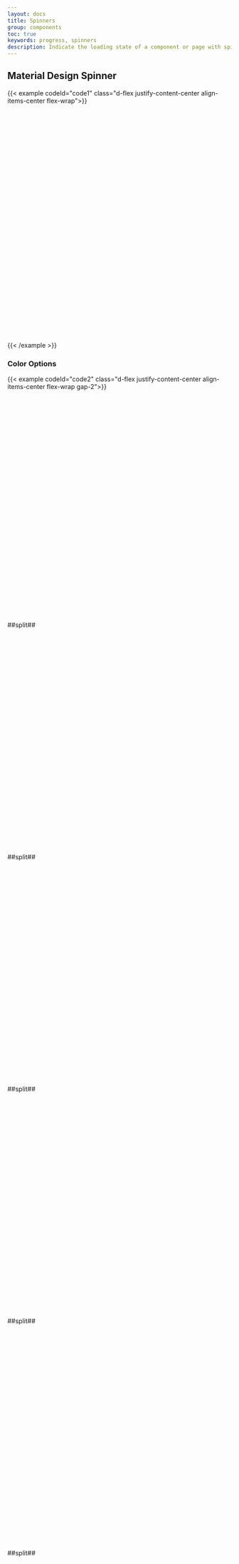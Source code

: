 ```yaml
---
layout: docs
title: Spinners
group: components
toc: true
keywords: progress, spinners
description: Indicate the loading state of a component or page with spinners.
---
```


## Material Design Spinner

{{< example codeId="code1" class="d-flex justify-content-center align-items-center flex-wrap">}}

<div class="spinner-material text-primary">
  <svg viewBox="25 25 50 50">
    <circle cx="50" cy="50" r="20" fill="none" />
  </svg>
</div>

{{< /example >}}

### Color Options
{{< example codeId="code2" class="d-flex justify-content-center align-items-center flex-wrap gap-2">}}

<div class="spinner-material text-primary">
  <svg viewBox="25 25 50 50">
    <circle cx="50" cy="50" r="20" fill="none" />
  </svg>
</div>
##split##
<div class="spinner-material text-secondary">
  <svg viewBox="25 25 50 50">
    <circle cx="50" cy="50" r="20" fill="none" />
  </svg>
</div>
##split##
<div class="spinner-material text-tertiary">
  <svg viewBox="25 25 50 50">
    <circle cx="50" cy="50" r="20" fill="none" />
  </svg>
</div>
##split##
<div class="spinner-material text-success">
  <svg viewBox="25 25 50 50">
    <circle cx="50" cy="50" r="20" fill="none" />
  </svg>
</div>
##split##
<div class="spinner-material text-info">
  <svg viewBox="25 25 50 50">
    <circle cx="50" cy="50" r="20" fill="none" />
  </svg>
</div>
##split##
<div class="spinner-material text-warning">
  <svg viewBox="25 25 50 50">
    <circle cx="50" cy="50" r="20" fill="none" />
  </svg>
</div>
##split##
<div class="spinner-material text-danger">
  <svg viewBox="25 25 50 50">
    <circle cx="50" cy="50" r="20" fill="none" />
  </svg>
</div>
##split##
<div class="spinner-material text-light">
  <svg viewBox="25 25 50 50">
    <circle cx="50" cy="50" r="20" fill="none" />
  </svg>
</div>
##split##
<div class="spinner-material text-dark">
  <svg viewBox="25 25 50 50">
    <circle cx="50" cy="50" r="20" fill="none" />
  </svg>
</div>

{{< /example >}}

### Rainbow Spinner 

{{< example codeId="code3" class="d-flex justify-content-center align-items-center flex-wrap">}}

<div class="spinner-material spinner-rainbow">
  <svg viewBox="25 25 50 50">
    <circle cx="50" cy="50" r="20" fill="none" />
  </svg>
</div>

{{< /example >}}

### Small 
{{< example codeId="code4" class="d-flex justify-content-center align-items-center flex-wrap">}}

<div class="spinner-material spinner-material-sm text-primary">
  <svg viewBox="25 25 50 50">
    <circle cx="50" cy="50" r="20" fill="none" />
  </svg>
</div>

{{< /example >}}

## Bootstrap Spinner
{{< example codeId="code5" class="d-flex justify-content-center align-items-center flex-wrap">}}

<div class="spinner-border text-primary"></div>

{{< /example >}}

### Color options
{{< example codeId="code6" class="d-flex justify-content-center align-items-center flex-wrap gap-2">}}

<div class="spinner-border text-primary"></div>
##split##
<div class="spinner-border text-secondary"></div>
##split##
<div class="spinner-border text-tertiary"></div>
##split##
<div class="spinner-border text-success"></div>
##split##
<div class="spinner-border text-info"></div>
##split##
<div class="spinner-border text-warning"></div>
##split##
<div class="spinner-border text-danger"></div>
##split##
<div class="spinner-border text-light"></div>
##split##
<div class="spinner-border text-dark"></div>

{{< /example >}}

## Bootstrap Spinner Grow
{{< example codeId="code7" class="d-flex justify-content-center align-items-center flex-wrap">}}

<div class="spinner-grow text-primary"></div>

{{< /example >}}

### Color options
{{< example codeId="code8" class="d-flex justify-content-center align-items-center flex-wrap gap-2">}}

<div class="spinner-grow text-primary"></div>
##split##
<div class="spinner-grow text-secondary"></div>
##split##
<div class="spinner-grow text-tertiary"></div>
##split##
<div class="spinner-grow text-success"></div>
##split##
<div class="spinner-grow text-info"></div>
##split##
<div class="spinner-grow text-warning"></div>
##split##
<div class="spinner-grow text-danger"></div>
##split##
<div class="spinner-grow text-light"></div>
##split##
<div class="spinner-grow text-dark"></div>

{{< /example >}}

### Small 
{{< example codeId="code9" class="d-flex justify-content-center align-items-center flex-wrap gap-2">}}

<div class="spinner-border spinner-border-sm"></div>
##split##
<div class="spinner-grow spinner-grow-sm"></div>

{{< /example >}}
